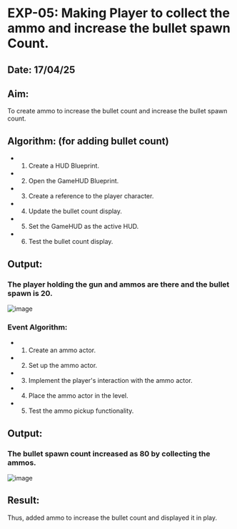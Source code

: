 
# EXP-05: Making Player to collect the ammo and increase the bullet spawn Count.
## Date: 17/04/25

## Aim:
To create ammo to increase the bullet count and increase the bullet spawn count.

## Algorithm: (for adding bullet count)

- 1. Create a HUD Blueprint.  
- 2. Open the GameHUD Blueprint.  
- 3. Create a reference to the player character.  
- 4. Update the bullet count display.  
- 5. Set the GameHUD as the active HUD.  
- 6. Test the bullet count display.

## Output:

### The player holding the gun and ammos are there and the bullet spawn is 20.
![image](https://github.com/user-attachments/assets/1d478690-d846-48be-b2dd-a733b6e719de)

### Event   Algorithm:
- 1. Create an ammo actor.
- 2. Set up the ammo actor.
- 3. Implement the player's interaction with the ammo actor.
- 4. Place the ammo actor in the level.
- 5. Test the ammo pickup functionality.

## Output:

### The bullet spawn count increased as 80 by collecting the ammos.
![image](https://github.com/user-attachments/assets/167d7eb7-c664-4b25-9cb8-9516e8996201)


## Result:
Thus, added ammo to increase the bullet count and displayed it in play.
